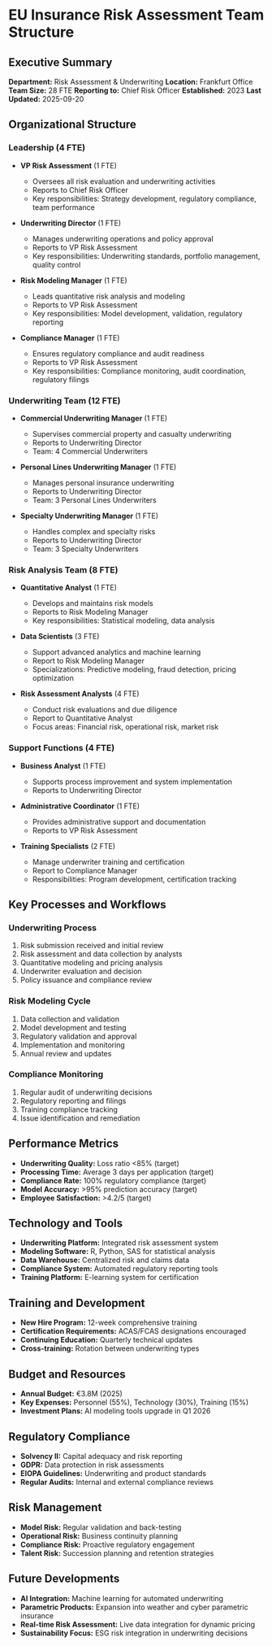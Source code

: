# EU Insurance Risk Assessment Team Structure

## Executive Summary
**Department:** Risk Assessment & Underwriting
**Location:** Frankfurt Office
**Team Size:** 28 FTE
**Reporting to:** Chief Risk Officer
**Established:** 2023
**Last Updated:** 2025-09-20

## Organizational Structure

### Leadership (4 FTE)
- **VP Risk Assessment** (1 FTE)
  - Oversees all risk evaluation and underwriting activities
  - Reports to Chief Risk Officer
  - Key responsibilities: Strategy development, regulatory compliance, team performance

- **Underwriting Director** (1 FTE)
  - Manages underwriting operations and policy approval
  - Reports to VP Risk Assessment
  - Key responsibilities: Underwriting standards, portfolio management, quality control

- **Risk Modeling Manager** (1 FTE)
  - Leads quantitative risk analysis and modeling
  - Reports to VP Risk Assessment
  - Key responsibilities: Model development, validation, regulatory reporting

- **Compliance Manager** (1 FTE)
  - Ensures regulatory compliance and audit readiness
  - Reports to VP Risk Assessment
  - Key responsibilities: Compliance monitoring, audit coordination, regulatory filings

### Underwriting Team (12 FTE)
- **Commercial Underwriting Manager** (1 FTE)
  - Supervises commercial property and casualty underwriting
  - Reports to Underwriting Director
  - Team: 4 Commercial Underwriters

- **Personal Lines Underwriting Manager** (1 FTE)
  - Manages personal insurance underwriting
  - Reports to Underwriting Director
  - Team: 3 Personal Lines Underwriters

- **Specialty Underwriting Manager** (1 FTE)
  - Handles complex and specialty risks
  - Reports to Underwriting Director
  - Team: 3 Specialty Underwriters

### Risk Analysis Team (8 FTE)
- **Quantitative Analyst** (1 FTE)
  - Develops and maintains risk models
  - Reports to Risk Modeling Manager
  - Key responsibilities: Statistical modeling, data analysis

- **Data Scientists** (3 FTE)
  - Support advanced analytics and machine learning
  - Report to Risk Modeling Manager
  - Specializations: Predictive modeling, fraud detection, pricing optimization

- **Risk Assessment Analysts** (4 FTE)
  - Conduct risk evaluations and due diligence
  - Report to Quantitative Analyst
  - Focus areas: Financial risk, operational risk, market risk

### Support Functions (4 FTE)
- **Business Analyst** (1 FTE)
  - Supports process improvement and system implementation
  - Reports to Underwriting Director

- **Administrative Coordinator** (1 FTE)
  - Provides administrative support and documentation
  - Reports to VP Risk Assessment

- **Training Specialists** (2 FTE)
  - Manage underwriter training and certification
  - Report to Compliance Manager
  - Responsibilities: Program development, certification tracking

## Key Processes and Workflows

### Underwriting Process
1. Risk submission received and initial review
2. Risk assessment and data collection by analysts
3. Quantitative modeling and pricing analysis
4. Underwriter evaluation and decision
5. Policy issuance and compliance review

### Risk Modeling Cycle
1. Data collection and validation
2. Model development and testing
3. Regulatory validation and approval
4. Implementation and monitoring
5. Annual review and updates

### Compliance Monitoring
1. Regular audit of underwriting decisions
2. Regulatory reporting and filings
3. Training compliance tracking
4. Issue identification and remediation

## Performance Metrics
- **Underwriting Quality:** Loss ratio <85% (target)
- **Processing Time:** Average 3 days per application (target)
- **Compliance Rate:** 100% regulatory compliance (target)
- **Model Accuracy:** >95% prediction accuracy (target)
- **Employee Satisfaction:** >4.2/5 (target)

## Technology and Tools
- **Underwriting Platform:** Integrated risk assessment system
- **Modeling Software:** R, Python, SAS for statistical analysis
- **Data Warehouse:** Centralized risk and claims data
- **Compliance System:** Automated regulatory reporting tools
- **Training Platform:** E-learning system for certification

## Training and Development
- **New Hire Program:** 12-week comprehensive training
- **Certification Requirements:** ACAS/FCAS designations encouraged
- **Continuing Education:** Quarterly technical updates
- **Cross-training:** Rotation between underwriting types

## Budget and Resources
- **Annual Budget:** €3.8M (2025)
- **Key Expenses:** Personnel (55%), Technology (30%), Training (15%)
- **Investment Plans:** AI modeling tools upgrade in Q1 2026

## Regulatory Compliance
- **Solvency II:** Capital adequacy and risk reporting
- **GDPR:** Data protection in risk assessments
- **EIOPA Guidelines:** Underwriting and product standards
- **Regular Audits:** Internal and external compliance reviews

## Risk Management
- **Model Risk:** Regular validation and back-testing
- **Operational Risk:** Business continuity planning
- **Compliance Risk:** Proactive regulatory engagement
- **Talent Risk:** Succession planning and retention strategies

## Future Developments
- **AI Integration:** Machine learning for automated underwriting
- **Parametric Products:** Expansion into weather and cyber parametric insurance
- **Real-time Risk Assessment:** Live data integration for dynamic pricing
- **Sustainability Focus:** ESG risk integration in underwriting decisions